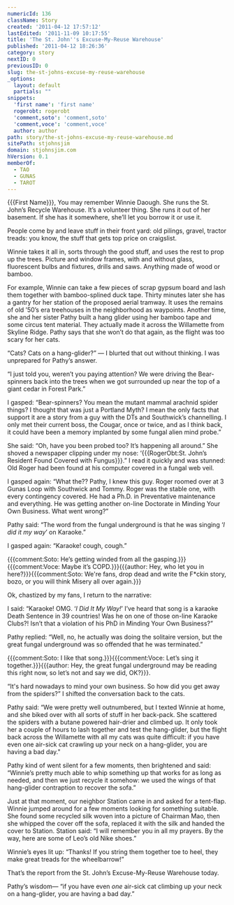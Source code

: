 ```yaml
---
numericId: 136
className: Story
created: '2011-04-12 17:57:12'
lastEdited: '2011-11-09 10:17:55'
title: 'The St. John''s Excuse-My-Reuse Warehouse'
published: '2011-04-12 18:26:36'
category: story
nextID: 0
previousID: 0
slug: the-st-johns-excuse-my-reuse-warehouse
_options:
  layout: default
  partials: ""
snippets:
  'first name': 'first name'
  rogerobt: rogerobt
  'comment,soto': 'comment,soto'
  'comment,voce': 'comment,voce'
  author: author
path: story/the-st-johns-excuse-my-reuse-warehouse.md
sitePath: stjohnsjim
domain: stjohnsjim.com
hVersion: 0.1
memberOf:
  - TAO
  - GUNAS
  - TAROT
---
```

{{{First Name}}}, You may remember Winnie Daough. She runs the St. John’s Recycle Warehouse. It’s a volunteer thing. She runs it out of her basement. If she has it somewhere, she’ll let you borrow it or use it.

People come by and leave stuff in their front yard: old pilings, gravel, tractor treads: you know, the stuff that gets top price on craigslist.

Winnie takes it all in, sorts through the good stuff, and uses the rest to prop up the trees. Picture and window frames, with and without glass, fluorescent bulbs and fixtures, drills and saws. Anything made of wood or bamboo.

For example, Winnie can take a few pieces of scrap gypsum board and lash them together with bamboo-splined duck tape. Thirty minutes later she has a gantry for her station of the proposed aerial tramway. It uses the remains of old ’50’s era treehouses in the neighborhood as waypoints. Another time, she and her sister Pathy built a hang glider using her bamboo tape and some circus tent material. They actually made it across the Willamette from Skyline Ridge. Pathy says that she won’t do that again, as the flight was too scary for her cats.

“Cats? Cats on a hang-glider?” — I blurted that out without thinking. I was unprepared for Pathy’s answer.

“I just told you, weren’t you paying attention? We were driving the Bear-spinners back into the trees when we got surrounded up near the top of a giant cedar in Forest Park.”

I gasped: “Bear-spinners? You mean the mutant mammal arachnid spider things? I thought that was just a Portland Myth? I mean the only facts that support it are a story from a guy with the DTs and Southwick’s channelling. I only met their current boss, the Cougar, once or twice, and as I think back, it could have been a memory implanted by some fungal alien mind probe.”

She said: “Oh, have you been probed too? It’s happening all around.” She shoved a newspaper clipping under my nose: ‘{{{RogerObt:St. John’s Resident Found Covered with Fungus}}}.” I read it quickly and was stunned: Old Roger had been found at his computer covered in a fungal web veil.

I gasped again: “What the?? Pathy, I knew this guy. Roger roomed over at 3 Gunas Loop with Southwick and Tommy. Roger was the stable one, with every contingency covered. He had a Ph.D. in Preventative maintenance and everything. He was getting another on-line Doctorate in Minding Your Own Business. What went wrong?”

Pathy said: “The word from the fungal underground is that he was singing ‘_I did it my way_’ on Karaoke.”

I gasped again: “Karaoke! cough, cough.”

{{{comment:Soto: He’s getting winded from all the gasping.}}}{{{comment:Voce: Maybe it’s COPD.}}}{{{author: Hey, who let you in here?}}}{{{comment:Soto: We're fans, drop dead and write the F*ckin story, bozo, or you will think Misery all over again.}}}

Ok, chastized by my fans, I return to the narrative:

I said: “Karaoke! OMG. ‘_I Did It My Way!_’ I’ve heard that song is a karaoke Death Sentence in 39 countries! Was he on one of those on-line Karaoke Clubs?! Isn’t that a violation of his PhD in Minding Your Own Business?”

Pathy replied: “Well, no, he actually was doing the solitaire version, but the great fungal underground was so offended that he was terminated.”

{{{comment:Soto: I like that song.}}}{{{comment:Voce: Let’s sing it together.}}}{{{author: Hey, the great fungal underground may be reading this right now, so let’s not and say we did, OK?}}}.

“It's hard nowadays to mind your own business. So how did you get away from the spiders?” I shifted the conversation back to the cats.

Pathy said: “We were pretty well outnumbered, but I texted Winnie at home, and she biked over with all sorts of stuff in her back-pack. She scattered the spiders with a butane powered hair-drier and climbed up. It only took her a couple of hours to lash together and test the hang-glider, but the flight back across the Willamette with all my cats was quite difficult: if you have even one air-sick cat crawling up your neck on a hang-glider, you are having a bad day."

Pathy kind of went silent for a few moments, then brightened and said: “Winnie’s pretty much able to whip something up that works for as long as needed, and then we just recycle it somehow: we used the wings of that hang-glider contraption to recover the sofa.”

Just at that moment, our neighbor Station came in and asked for a tent-flap. Winnie jumped around for a few moments looking for something suitable. She found some recycled silk woven into a picture of Chairman Mao, then she whipped the cover off the sofa, replaced it with the silk and handed the cover to Station. Station said: “I will remember you in all my prayers. By the way, here are some of Leo’s old Nike shoes.”

Winnie’s eyes lit up: “Thanks! If you string them together toe to heel, they make great treads for the wheelbarrow!”

That’s the report from the St. John’s Excuse-My-Reuse Warehouse today.

Pathy’s wisdom— “if you have even _one_ air-sick cat climbing up your neck on a hang-glider, you are having a bad day.”

